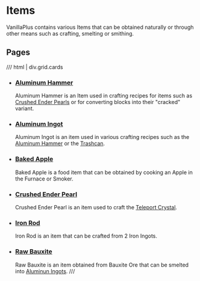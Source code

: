 # Items

VanillaPlus contains various Items that can be obtained naturally or through other means such as crafting, smelting or smithing.

## Pages

/// html | div.grid.cards
-   ### [Aluminum Hammer](aluminum_hammer.md)
    
    Aluminum Hammer is an Item used in crafting recipes for items such as [Crushed Ender Pearls](crushed_ender_pearl.md) or for converting blocks into their "cracked" variant.
    
-   ### [Aluminum Ingot](aluminum_ingot.md)
    
    Aluminum Ingot is an item used in various crafting recipes such as the [Aluminum Hammer](aluminum_hammer.md) or the [Trashcan](../furniture/trashcan.md).

-   ### [Baked Apple](baked_apple.md)
    
    Baked Apple is a food item that can be obtained by cooking an Apple in the Furnace or Smoker.
    
-   ### [Crushed Ender Pearl](crushed_ender_pearl.md)
    
    Crushed Ender Pearl is an item used to craft the [Teleport Crystal](../tools/teleport_crystal.md).

-   ### [Iron Rod](iron_rod.md)
    
    Iron Rod is an item that can be crafted from 2 Iron Ingots.

-   ### [Raw Bauxite](raw_bauxite.md)
    
    Raw Bauxite is an item obtained from Bauxite Ore that can be smelted into [Aluminun Ingots](aluminum_ingot.md).
///